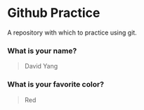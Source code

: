 # Github Practice

A repository with which to practice using git.

### What is your name?

> David Yang


### What is your favorite color?

> Red

